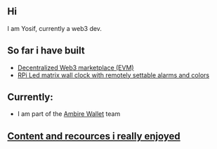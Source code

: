 
## Hi

I am Yosif, currently a web3 dev.

## So far i have built
  - [Decentralized Web3 marketplace (EVM)](https://github.com/JIOjosBG/Web3Marketplace)
  - [RPi Led matrix wall clock with remotely settable alarms and colors](https://github.com/JIOjosBG/itsglowtime)

## Currently:
- I am part of the [Ambire Wallet](https://www.ambire.com) team

## [Content and recources i really enjoyed](content.md)
